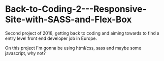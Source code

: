 # Back-to-Coding-2---Responsive-Site-with-SASS-and-Flex-Box

Second project of 2018, getting back to coding and aiming towards to find a entry level front end developer job in Europe.

On this project I'm gonna be using html/css, sass and maybe some javascript, why not?